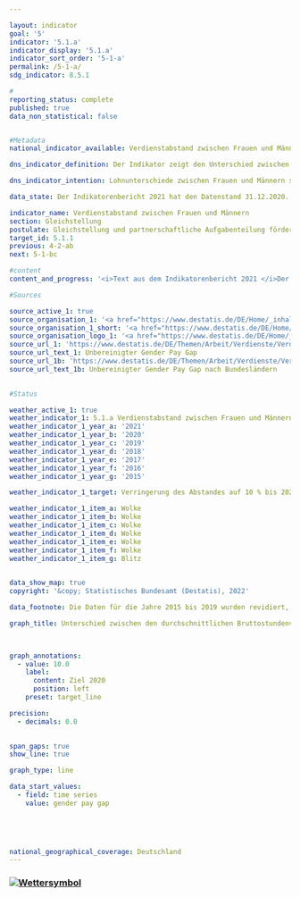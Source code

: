 ```yaml
---

layout: indicator    
goal: '5'    
indicator: '5.1.a'    
indicator_display: '5.1.a'    
indicator_sort_order: '5-1-a'    
permalink: /5-1-a/    
sdg_indicator: 8.5.1    

#
reporting_status: complete    
published: true    
data_non_statistical: false    


#Metadata    
national_indicator_available: Verdienstabstand zwischen Frauen und Männern    

dns_indicator_definition: Der Indikator zeigt den Unterschied zwischen den durchschnittlichen Bruttostundenverdiensten der Frauen und der Männer in Prozent der durchschnittlichen Bruttostundenverdienste der Männer.    

dns_indicator_intention: Lohnunterschiede zwischen Frauen und Männern sind in modernen Erwerbsgesellschaften ein Zeichen für soziale Ungleichheit. Die Verringerung der Lohnunterschiede ist ein Indikator für Fortschritte auf dem Weg zur Gleichstellung. Die Bundesregierung verfolgt daher das Ziel, bis zum Jahr 2020 den Verdienstabstand auf 10&nbsp;% zu verringern und dieses bis 2030 beizubehalten.    

data_state: Der Indikatorenbericht 2021 hat den Datenstand 31.12.2020. Die Daten auf der DNS-Online Plattform werden regelmäßig aktualisiert, sodass online aktuellere Daten verfügbar sein können als im Indikatorenbericht 2021 veröffentlicht.    

indicator_name: Verdienstabstand zwischen Frauen und Männern    
section: Gleichstellung    
postulate: Gleichstellung und partnerschaftliche Aufgabenteilung fördern    
target_id: 5.1.1    
previous: 4-2-ab    
next: 5-1-bc    

#content     
content_and_progress: '<i>Text aus dem Indikatorenbericht 2021 </i>Der hier dargestellte Indikator zeigt den unbereinigten geschlechtsspezifischen Verdienstabstand (unadjusted gender pay gap). Er setzt dafür ausschließlich die durchschnittlichen Bruttostundenverdienste ins Verhältnis zueinander. Dabei werden deren Ursachen, wie Qualifikation, Tätigkeit oder unterschiedliche Erwerbsbiografien, nicht berücksichtigt.<br>Datengrundlage des Indikators bildet die vierjährliche Verdienststrukturerhebung, die von den Statistischen Ämtern der Länder als repräsentative Stichprobenerhebung mit Auskunftspflicht bei insgesamt maximal 60 000 Betrieben durchgeführt wird. Auf Basis dieser Daten werden Ergebnisse nach Alter, Bildungsniveau, Leistungsgruppen, Tätigkeit, Tarifbindung, Unternehmensgrößenklassen und Wirtschaftsabschnitten berechnet und der bereinigte Gender Pay Gap (GPG) veröffentlicht. Für die Zwischenjahre wird der unbereinigte GPG mit den Veränderungsraten aus der vierteljährlichen Verdiensterhebung fortgeschrieben. Für den bereinigten und unbereinigten GPG wird die EU-Abgrenzung zugrunde gelegt, wonach Beschäftigte der „Land- und Forstwirtschaft, Fischerei“, der „öffentlichen Verwaltung, Verteidigung; Sozialversicherung“ sowie Beschäftigte in Kleinstbetrieben unberücksichtigt bleiben.<br>Nach vorläufigen Zahlen lag der unbereinigte Verdienstabstand zwischen Frauen und Männern bei durchschnittlich 19&nbsp;% im Jahr 2019. Das heißt, der durchschnittliche Bruttostundenverdienst von Frauen lag um rund ein Fünftel niedriger als der Verdienst der Männer. Über einen längeren Zeitraum betrachtet, zeigt sich für Gesamtdeutschland ein langsamer, aber stetiger Rückgang des unbereinigten Gender Pay Gap. Dieser hatte 2014 mit 22&nbsp;% um 3 Prozentpunkte höher gelegen als 2019. Bei einer Fortsetzung der Entwicklung der letzten fünf Jahre wird das angestrebte Ziel im Jahr 2020 sowie im Jahr 2030 nicht erreicht werden.<br>Allerdings zeichnet sich für Deutschland kein einheitliches Bild ab. Zwischen den Bundesländern bestehen erhebliche Unterschiede: Am höchsten lag der unbereinigte GPG im Jahr 2019 mit 25&nbsp;% in Bremen, während er in Mecklenburg-Vorpommern und Thüringen 6&nbsp;% betrug. Dabei war das Verdienstniveau in Mecklenburg-Vorpommern und Thüringen insgesamt niedriger als in Bremen.<br>Untersuchungen der ursächlichen Faktoren des GPG können alle vier Jahre auf Basis der detaillierten Ergebnisse aus der Verdienststrukturerhebung durchgeführt werden. Derzeit liegen Ergebnisse für das Jahr 2018 vor. Diese Faktoren, die die Verdienstunterschiede bestimmen, unterliegen langfristigen Veränderungsprozessen und sind damit im Zeitablauf relativ stabil. Demnach sind 71°% des Verdienstunterschieds zwischen Männern und Frauen strukturbedingt – also unter anderem darauf zurückzuführen, dass Frauen häufiger in Branchen und Berufen arbeiten, in denen schlechter bezahlt wird und sie seltener Führungspositionen erreichen. Auch arbeiten sie häufiger als Männer in Teilzeit und in Minijobs. Die verbleibenden 29&nbsp;% des Verdienstunterschieds entsprechen dem bereinigten GPG von 6&nbsp;% im Jahr 2018. Verglichen mit dem unbereinigten GPG zeigt sich beim bereinigten GPG auf Ebene der Bundesländer ein wesentlich einheitlicheres Bild. Er lag im Jahr 2018 zwischen 4&nbsp;% (in Berlin) und 7&nbsp;% (in Baden-Württemberg, Bayern, Bremen, Hamburg und Sachsen).<br>Im europäischen Vergleich liegen Ergebnisse für das Jahr 2018 vor. Mit 20&nbsp;% lag der unbereinigte Gender Pay Gap in Deutschland für das Jahr 2018 deutlich über dem Durchschnitt der Europäischen Union (15&nbsp;%, vorläufig). Von den 28 EU-Staaten im Jahr 2018 wies nur Estland mit 22&nbsp;% einen noch höheren geschlechtsspezifischen Verdienstunterschied auf. Die Staaten mit den EU-weit geringsten geschlechtsspezifischen Unterschieden im Bruttostundenverdienst waren Luxemburg (1&nbsp;%) sowie Rumänien (2&nbsp;%).'    

#Sources    

source_active_1: true
source_organisation_1: '<a href="https://www.destatis.de/DE/Home/_inhalt.html">Statistisches Bundesamt</a>'
source_organisation_1_short: '<a href="https://www.destatis.de/DE/Home/_inhalt.html">Statistisches Bundesamt (Destatis)</a>'
source_organisation_logo_1: '<a href="https://www.destatis.de/DE/Home/_inhalt.html"><img src="https://g205sdgs.github.io/sdg-indicators/public/logos/destatis.png" alt="Statistisches Bundesamt" title=" Klicken Sie hier um zur Homepage der Organisation Statistisches Bundesamt zu gelangen." style="height:60px; width:148px; border: transparent"/></a>'
source_url_1: 'https://www.destatis.de/DE/Themen/Arbeit/Verdienste/Verdienste-Verdienstunterschiede/Tabellen/ugpg-01-gebietsstand.html'
source_url_text_1: Unbereinigter Gender Pay Gap
source_url_1b: 'https://www.destatis.de/DE/Themen/Arbeit/Verdienste/Verdienste-Verdienstunterschiede/Tabellen/ugpg-02-bundeslaender-ab-2014.html;jsessionid=4C35A0581F102A142D9A37D91CA00EBB.live721'
source_url_text_1b: Unbereinigter Gender Pay Gap nach Bundesländern
    

#Status    

weather_active_1: true
weather_indicator_1: 5.1.a Verdienstabstand zwischen Frauen und Männern
weather_indicator_1_year_a: '2021'
weather_indicator_1_year_b: '2020'
weather_indicator_1_year_c: '2019'
weather_indicator_1_year_d: '2018'
weather_indicator_1_year_e: '2017'
weather_indicator_1_year_f: '2016'
weather_indicator_1_year_g: '2015'

weather_indicator_1_target: Verringerung des Abstandes auf 10 % bis 2020, Beibehaltung bis 2030

weather_indicator_1_item_a: Wolke
weather_indicator_1_item_b: Wolke
weather_indicator_1_item_c: Wolke
weather_indicator_1_item_d: Wolke
weather_indicator_1_item_e: Wolke
weather_indicator_1_item_f: Wolke
weather_indicator_1_item_g: Blitz
    

data_show_map: true    
copyright: '&copy; Statistisches Bundesamt (Destatis), 2022'    

data_footnote: Die Daten für die Jahre 2015 bis 2019 wurden revidiert, 2020 und 2021 vorläufig.    

graph_title: Unterschied zwischen den durchschnittlichen Bruttostundenverdiensten von Frauen und Männern    

    

graph_annotations:
  - value: 10.0
    label:
      content: Ziel 2020
      position: left
    preset: target_line    

precision: 
  - decimals: 0.0
        

span_gaps: true    
show_line: true    

graph_type: line    

data_start_values: 
  - field: time series
    value: gender pay gap    

    

        

national_geographical_coverage: Deutschland    
---
```



<div>
  <div class="my-header">
    <h3>
      <a href="https:/dnsTestEnvironment.github.io/dns-indicators/status"><img src="https://g205sdgs.github.io/sdg-indicators/public/Wettersymbole/Wolke.png" title="Text will follow soon" alt="Wettersymbol"/>
      </a>
    </h3>
  </div>
  <div class="my-header-note">
  </div>
</div>